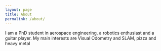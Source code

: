 ```yaml
---
layout: page
title: About
permalink: /about/
---
```


I am a PhD student in aerospace engineering, a robotics enthusiast and a guitar player. My main interests are Visual Odometry and SLAM, pizza and heavy metal
